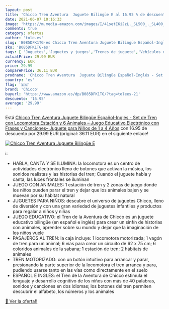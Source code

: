 ```yaml
---
layout: post
title: 'Chicco Tren Aventura  Juguete Bilingüe E al 16.95 % de descuento'
date: 2021-06-07 10:16:33
image: 'https://m.media-amazon.com/images/I/41setE6iJzL._SL500_._SL400_.jpg'
comments: true
category: ofertas
author: 'tole.es'
slug: 'B085DFK1TG-es Chicco Tren Aventura Juguete Bilingüe Español-Inglés - Set...'
sku: 'B085DFK1TG-es'
tags: [ 'Juguetes','Juguetes y juegos','Trenes de juguete','Vehículos de juguete para niños','chicco', ]
actualPrice: 29.99 EUR
currency: EUR
price: 29.99
comparePrice: 36.11 EUR
prodname: 'Chicco Tren Aventura  Juguete Bilingüe Español-Inglés - Set de Tren con Locomotora  Estación y 6 Animales – Juego Educativo Electrónico con Frases y Canciones– Juguete para Niños de 1 a 4 Años'
country: 'es'
flag: '🇪🇸'
brand: 'Chicco'
buyurl: 'https://www.amazon.es/dp/B085DFK1TG/?tag=tolees-21'
descuento: '16.95'
average: '29.99'
---
```


Está [Chicco Tren Aventura  Juguete Bilingüe Español-Inglés - Set de Tren con Locomotora  Estación y 6 Animales – Juego Educativo Electrónico con Frases y Canciones– Juguete para Niños de 1 a 4 Años](https://www.amazon.es/dp/B085DFK1TG/?tag=tolees-21) con 16.95 de descuento por 29.99 EUR (original: 36.11 EUR) en el siguiente enlace!

[![Chicco Tren Aventura  Juguete Bilingüe E](https://m.media-amazon.com/images/I/41setE6iJzL._SL500_._SL400_.jpg)](https://www.amazon.es/dp/B085DFK1TG/?tag=tolees-21)

ℹ️:

- HABLA, CANTA Y SE ILUMINA: la locomotora es un centro de actividades electrónico lleno de botones que activan la música, los sonidos realistas y las historias del tren; Cuando el juguete habla y canta, las luces frontales se iluminan
- JUEGO CON ANIMALES: 1 estación de tren y 2 zonas de juego donde los niños pueden parar el tren y dejar que los animales bajen y se muevan por su hábitat natural
- JUGUETES PARA NIÑOS: descubre el universo de juguetes Chicco, lleno de diversión y con una gran variedad de juguetes infantiles y productos para regalar a niños y niñas
- JUEGO EDUCATIVO: el Tren de la Aventura de Chicco es un juguete educativo bilingüe (en español e inglés) para crear un sinfín de historias con animales, aprender sobre su mundo y dejar que la imaginación de los niños vuele
- PASAJEROS AL TREN: la caja incluye: 1 locomotora motorizada; 1 vagón de tren para un animal; 6 vías para crear un circuito de 62 x 75 cm; 6 coloridos animales de la sabana; 1 estación de tren; 2 hábitats de animales
- TREN MOTORIZADO: con un botón intuitivo para arrancar y parar, presionando la parte superior de la locomotora el tren arranca y para, pudiendo usarse tanto en las vías como directamente en el suelo
- ESPAÑOL E INGLÉS: el Tren de la Aventura de Chicco estimula el lenguaje y desarrollo cognitivo de los niños con más de 40 palabras, sonidos y canciones en dos idiomas; los botones del tren permiten descubrir el alfabeto, los números y los animales

[🛒 Ver la oferta!!](https://www.amazon.es/dp/B085DFK1TG/?tag=tolees-21)
